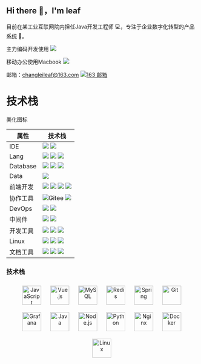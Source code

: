 ## Hi there 👋，I'm leaf

目前在某工业互联网院内担任Java开发工程师 💻，专注于企业数字化转型的产品系统 🍺。

主力编码开发使用 ![](https://img.shields.io/badge/Windows-0078D6?style=flate&logo=windows&logoColor=white)

移动办公使用Macbook
![](https://img.shields.io/badge/Mac%20os-000000?style=flate&logo=apple&logoColor=white)

邮箱：changleileaf@163.com
[![163 邮箱](https://img.shields.io/badge/-163%20Mail-FC1F1F?style=plastic&link=mailto:slensoft@163.com)](mailto:slensoft@163.com)

# 技术栈

美化图标

| 属性       | 技术栈                                                                                                                                                                                                                                                                                                                                                                                                                                             |
|----------|-------------------------------------------------------------------------------------------------------------------------------------------------------------------------------------------------------------------------------------------------------------------------------------------------------------------------------------------------------------------------------------------------------------------------------------------------|
| IDE      | ![](https://img.shields.io/badge/IntelliJ_IDEA-000000.svg?style=flate&logo=intellij-idea&logoColor=white) ![](https://img.shields.io/badge/Visual_Studio_Code-0078D4?style=flate&logo=visual%20studio%20code&logoColor=white)                                                |
| Lang     | ![](https://img.shields.io/badge/Java-ED8B00?style=flate&logo=openjdk&logoColor=white) ![](https://img.shields.io/badge/JavaScript-F7DF1E?style=flate&logo=JavaScript&logoColor=white) ![](https://img.shields.io/badge/Python-3776AB?style=flate&logo=python&logoColor=white)                                                                  |
| Database | ![](https://img.shields.io/badge/MySQL-005C84?style=flate&logo=mysql&logoColor=white) ![](https://img.shields.io/badge/redis-%23DD0031.svg?&style=flate&logo=redis&logoColor=white) ![](https://img.shields.io/badge/InfluxDB-229900?style=flat&logo=influxdb&logoColor=white)                                                                                                                                              |
| Data     | ![](https://img.shields.io/badge/SQL-FF3621?style=flate&logo=&logoColor=white)                                                                                                                                                                                                                       |
| 前端开发     |![](https://img.shields.io/badge/HTML5-E34F26?style=flate&logo=html5&logoColor=white) ![](https://img.shields.io/badge/CSS3-1572B6?style=flate&logo=css3&logoColor=white) ![](https://img.shields.io/badge/Vue.js-35495E?style=flate&logo=vue.js&logoColor=4FC08D) ![](https://img.shields.io/badge/Node.js-43853D?style=flate&logo=node.js&logoColor=white) |
| 协作工具     | ![Gitee](https://img.shields.io/badge/-Gitee-A80025?logo=gitee&logoColor=F16061) ![](https://img.shields.io/badge/GitHub-100000?style=flate&logo=github&logoColor=white)                                                                                    |
| DevOps   | ![](https://img.shields.io/badge/Git-E44C30?style=flate&logo=git&logoColor=white) ![](https://img.shields.io/badge/Docker-%230db7ed.svg?style=flate&logo=docker&logoColor=white)                                                         |
| 中间件      | ![](https://img.shields.io/badge/-Nginx-F6C915?logo=nginx&logoColor=029137) ![](https://img.shields.io/badge/Nacos-267df7?logo=nacos&logoColor=029137)                                                                                                                                                                                                                                                                                          |
| 开发工具     | ![](https://img.shields.io/badge/Postman-FF6C37?style=flatee&logo=postman&logoColor=white) ![](https://img.shields.io/badge/Apipost-ff8837?style=flatee&logo=&logoColor=white)  ![](https://img.shields.io/badge/Maven-b9214b?style=flatee&logo=&logoColor=white)                                                                                                                                                                               |
| Linux    | ![](https://img.shields.io/badge/Linux-FCC624?style=&logo=linux&logoColor=black) ![](https://img.shields.io/badge/Power%20Shell-5391FE?style=flatee&logo=powershell&logoColor=white) ![](https://img.shields.io/badge/Ubuntu-E95420?style=flate&logo=ubuntu&logoColor=white)                                                                                          |
| 文档工具     | ![](https://img.shields.io/badge/Markdown-000000?style=flate&logo=markdown&logoColor=white) ![](https://img.shields.io/badge/飞书-1E88E5?style=flat&logo=feishu&logoColor=white) ![](https://img.shields.io/badge/WoLai-ffffff?style=flatee&logo=&logoColor=000000)                                                                                                                                                                              |

### 技术栈

<div align="center">  
<a href="https://www.javascript.com/" target="_blank"><img style="margin: 10px" src="https://profilinator.rishav.dev/skills-assets/javascript-original.svg" alt="JavaScript" height="50" /></a>  
<a href="https://vuejs.org/" target="_blank"><img style="margin: 10px" src="https://profilinator.rishav.dev/skills-assets/vuejs-original-wordmark.svg" alt="Vue.js" height="50" /></a>  
<a href="https://www.mysql.com/" target="_blank"><img style="margin: 10px" src="https://profilinator.rishav.dev/skills-assets/mysql-original-wordmark.svg" alt="MySQL" height="50" /></a>  
<a href="https://redis.io/" target="_blank"><img style="margin: 10px" src="https://profilinator.rishav.dev/skills-assets/redis-original-wordmark.svg" alt="Redis" height="50" /></a>  
<a href="https://docs.spring.io/spring-framework/docs/3.0.x/reference/expressions.html#:~:text=The%20Spring%20Expression%20Language%20(SpEL,and%20basic%20string%20templating%20functionality." target="_blank"><img style="margin: 10px" src="https://profilinator.rishav.dev/skills-assets/springio-icon.svg" alt="Spring" height="50" /></a>  
<a href="https://github.com/" target="_blank"><img style="margin: 10px" src="https://profilinator.rishav.dev/skills-assets/git-scm-icon.svg" alt="Git" height="50" /></a>  
<a href="https://grafana.com/" target="_blank"><img style="margin: 10px" src="https://profilinator.rishav.dev/skills-assets/grafana.png" alt="Grafana" height="50" /></a>  
<a href="https://www.java.com/" target="_blank"><img style="margin: 10px" src="https://profilinator.rishav.dev/skills-assets/java-original-wordmark.svg" alt="Java" height="50" /></a>  
<a href="https://nodejs.org/" target="_blank"><img style="margin: 10px" src="https://profilinator.rishav.dev/skills-assets/nodejs-original-wordmark.svg" alt="Node.js" height="50" /></a>  
<a href="https://www.python.org/" target="_blank"><img style="margin: 10px" src="https://profilinator.rishav.dev/skills-assets/python-original.svg" alt="Python" height="50" /></a>  
<a href="https://www.nginx.com/" target="_blank"><img style="margin: 10px" src="https://profilinator.rishav.dev/skills-assets/nginx-original.svg" alt="Nginx" height="50" /></a>  
<a href="https://www.docker.com/" target="_blank"><img style="margin: 10px" src="https://profilinator.rishav.dev/skills-assets/docker-original-wordmark.svg" alt="Docker" height="50" /></a>  
<a href="https://www.linux.org/" target="_blank"><img style="margin: 10px" src="https://profilinator.rishav.dev/skills-assets/linux-original.svg" alt="Linux" height="50" /></a>  
</div>


